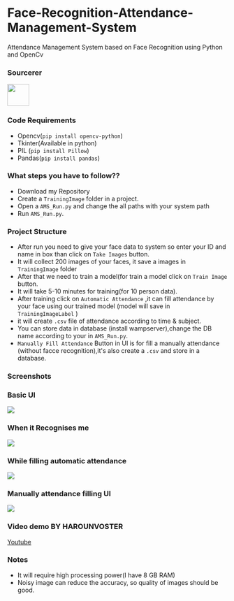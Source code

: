 # Face-Recognition-Attendance-Management-System
Attendance Management System based on Face Recognition using Python  and OpenCv  

### Sourcerer
<img src="https://avatars.githubusercontent.com/u/98280456?v=4" height="50px" width="50px" alt=""/>

### Code Requirements
- Opencv(`pip install opencv-python`)
- Tkinter(Available in python)
- PIL (`pip install Pillow`)
- Pandas(`pip install pandas`)

### What steps you have to follow??
- Download my Repository 
- Create a `TrainingImage` folder in a project.
- Open a `AMS_Run.py` and change the all paths with your system path
- Run `AMS_Run.py`.

### Project Structure

- After run you need to give your face data to system so enter your ID and name in box than click on `Take Images` button.
- It will collect 200 images of your faces, it save a images in `TrainingImage` folder
- After that we need to train a model(for train a model click on `Train Image` button.
- It will take 5-10 minutes for training(for 10 person data).
- After training click on `Automatic Attendance` ,it can fill attendance by your face using our trained model (model will save in `TrainingImageLabel` )
- it will create `.csv` file of attendance according to time & subject.
- You can store data in database (install wampserver),change the DB name according to your in `AMS_Run.py`.
- `Manually Fill Attendance` Button in UI is for fill a manually attendance (without facce recognition),it's also create a `.csv` and store in a database.

### Screenshots

### Basic UI
<img src="https://github.com/haru-voster/BIOMETRIC-FACE-IDENTIFICATION_SYSTEM/blob/main/GUI.png">

### When it Recognises me
<img src="https://github.com/haru-voster/BIOMETRIC-FACE-IDENTIFICATION_SYSTEM/blob/main/face_reco.png">

### While filling automatic attendance
<img src="https://github.com/haru-voster/BIOMETRIC-FACE-IDENTIFICATION_SYSTEM/blob/main/autoattendance.png">

### Manually attendance filling UI
<img src="https://github.com/haru-voster/BIOMETRIC-FACE-IDENTIFICATION_SYSTEM/blob/main/AUTHENTICATE.png">


### Video demo BY HAROUNVOSTER

[Youtube](https://youtu.be/aD_3pRYC4A8)


### Notes
- It will require high processing power(I have 8 GB RAM)
- Noisy image can reduce the accuracy, so quality of images should be good.



